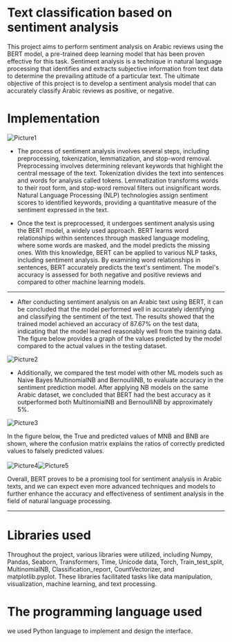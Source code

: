 # Text classification based on sentiment analysis

This project aims to perform sentiment analysis on Arabic reviews using the BERT model, a pre-trained deep learning model that has been proven effective for this task. Sentiment analysis is a technique in natural language processing that identifies and extracts subjective information from text data to determine the prevailing attitude of a particular text. The ultimate objective of this project is to develop a sentiment analysis model that can accurately classify Arabic reviews as positive, or negative.

# Implementation

<img src="https://i.ibb.co/nQH0KcM/Picture1.png" alt="Picture1" border="0">

* The process of sentiment analysis involves several steps, including preprocessing, tokenization, lemmatization, and stop-word removal. Preprocessing involves determining relevant keywords that highlight the central message of the text. Tokenization divides the text into sentences and words for analysis called tokens. Lemmatization transforms words to their root form, and stop-word removal filters out insignificant words. Natural Language Processing (NLP) technologies assign sentiment scores to identified keywords, providing a quantitative measure of the sentiment expressed in the text.

* Once the text is preprocessed, it undergoes sentiment analysis using the BERT model, a widely used approach. BERT learns word relationships within sentences through masked language modeling, where some words are masked, and the model predicts the missing ones. With this knowledge, BERT can be applied to various NLP tasks, including sentiment analysis. By examining word relationships in sentences, BERT accurately predicts the text's sentiment. The model's accuracy is assessed for both negative and positive reviews and compared to other machine learning models.

------------------------------------------------------------------------------------

* After conducting sentiment analysis on an Arabic text using BERT, it can be concluded that the model performed well in accurately identifying and classifying the sentiment of the text. The results showed that the trained model achieved an accuracy of 87.67% on the test data, indicating that the model learned reasonably well from the training data. The figure below provides a graph of the values predicted by the model compared to the actual values in the testing dataset.

<img src="https://i.ibb.co/g6dcSfV/Picture2.png" alt="Picture2" border="0">


* Additionally, we compared the test model with other ML models such as Naive Bayes MultinomialNB and BernoulliNB, to evaluate accuracy in the sentiment prediction model. After applying NB models on the same Arabic dataset, we concluded that BERT had the best accuracy as it outperformed both MultinomialNB and BernoulliNB by approximately 5%.

<img src="https://i.ibb.co/JkR8q8K/Picture3.png" alt="Picture3" border="0">

In the figure below, the True and predicted values of MNB and BNB are shown, where the confusion matrix explains the ratios of correctly predicted values to falsely predicted values.
<br/> 
<br/>
<img src="https://i.ibb.co/KWhpXWZ/Picture4.png" alt="Picture4" border="0"><img src="https://i.ibb.co/zRRcL4d/Picture5.png" alt="Picture5" border="0">
<br/>

Overall, BERT proves to be a promising tool for sentiment analysis in Arabic texts, and we can expect even more advanced techniques and models to further enhance the accuracy and effectiveness of sentiment analysis in the field of natural language processing.

------------------------------------------------------------------------------------
# Libraries used 
Throughout the project, various libraries were utilized, including Numpy, Pandas, Seaborn, Transformers, Time, Unicode data, Torch, Train_test_split, MultinomialNB, Classification_report, CountVectorizer, and matplotlib.pyplot. These libraries facilitated tasks like data manipulation, visualization, machine learning, and text processing.

# The programming language used
we used Python language to implement and design the interface.



